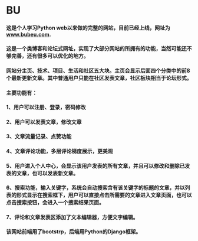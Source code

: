 # BU

#### 这是个人学习Python web以来做的完整的网站，目前已经上线，网址为 www.bubeu.com.
#### 这是一个类博客和论坛式网址，实现了大部分网站的所拥有的功能，当然可能还不够完善，还有很多可以优化的地方。
#### 网站分主页、技术、项目、生活和社区五大块。主页会显示后面四个分类中的前8个最新更新文章。其中普通用户只能在社区发表文章，社区板块相当于论坛形式。
#### 主要功能有：
#### 1、用户可以注册、登录，密码修改
#### 2、用户可以发表文章，修改文章
#### 3、文章流量记录、点赞功能
#### 4、文章评论功能，多层评论梯度展示，更美观
#### 5、用户进入个人中心，会显示该用户发表的所有文章，并且可以修改和删除已发表的文章，也可以发表新文章。
#### 6、搜索功能，输入关键字，系统会自动搜索含有该关键字的标题的文章，并以列表的形式显示在搜索框下，用户可以直接点击所需要的文章进入文章页面，也可以点击搜索按钮，会进入一个搜索结果页面。
#### 7、评论和文章发表区添加了文本编辑器，方便文字编辑。

#### 该网站前端用了bootstrp，后端用Python的Django框架。
